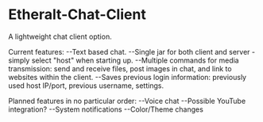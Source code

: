 # Etheralt-Chat-Client
A lightweight chat client option.

Current features:
--Text based chat.
--Single jar for both client and server - simply select "host" when starting up.
--Multiple commands for media transmission: send and receive files, post images in chat, and link to websites within the client.
--Saves previous login information: previously used host IP/port, previous username, settings.

Planned features in no particular order:
--Voice chat
--Possible YouTube integration?
--System notifications
--Color/Theme changes

